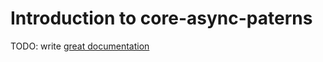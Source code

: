 # Introduction to core-async-paterns

TODO: write [great documentation](http://jacobian.org/writing/what-to-write/)

